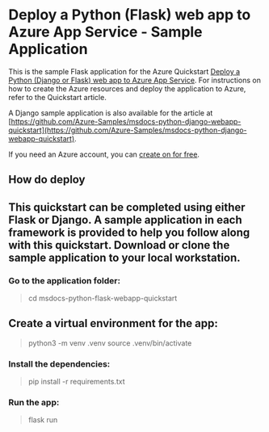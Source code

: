 # Deploy a Python (Flask) web app to Azure App Service - Sample Application

This is the sample Flask application for the Azure Quickstart [Deploy a Python (Django or Flask) web app to Azure App Service](https://docs.microsoft.com/en-us/azure/app-service/quickstart-python).  For instructions on how to create the Azure resources and deploy the application to Azure, refer to the Quickstart article.

A Django sample application is also available for the article at [https://github.com/Azure-Samples/msdocs-python-django-webapp-quickstart](https://github.com/Azure-Samples/msdocs-python-django-webapp-quickstart).

If you need an Azure account, you can [create on for free](https://azure.microsoft.com/en-us/free/).

## How do deploy 

## This quickstart can be completed using either Flask or Django. A sample application in each framework is provided to help you follow along with this quickstart. Download or clone the sample application to your local workstation.

### Go to the application folder:
> cd msdocs-python-flask-webapp-quickstart

## Create a virtual environment for the app:

> python3 -m venv .venv
> source .venv/bin/activate

### Install the dependencies:

> pip install -r requirements.txt


### Run the app:

> flask run

